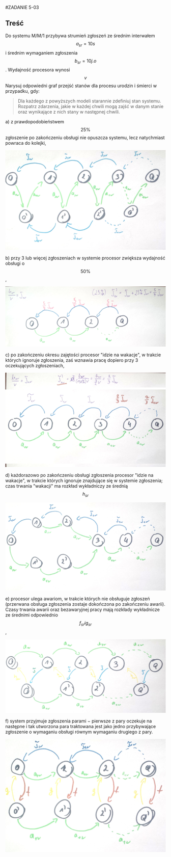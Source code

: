 #ZADANIE 5-03

## Treść

Do systemu M/M/1 przybywa strumień zgłoszeń ze średnim interwałem $$ a_{sr} = 10 s $$ i
średnim wymaganiem zgłoszenia $$ b_{sr} = 10 j.o $$. Wydajność procesora wynosi $$ v $$
Narysuj odpowiedni graf przejść stanów dla procesu urodzin i śmierci w przypadku, gdy:

> Dla każdego z powyższych modeli starannie zdefiniuj stan systemu. Rozpatrz zdarzenia, jakie w każdej chwili mogą zajść w danym stanie oraz wynikające z nich stany w następnej chwili.

a) z prawdopodobieństwem $$ 25 \% $$ zgłoszenie po zakończeniu obsługi nie opuszcza systemu, lecz natychmiast powraca do kolejki,

![1](flows/1.jpg "1")

b) przy 3 lub więcej zgłoszeniach w systemie procesor zwiększa wydajność obsługi o $$ 50 \% $$,

![2](flows/2.jpg "2")

c) po zakończeniu okresu zajętości procesor "idzie na wakacje", w trakcie których ignoruje zgłoszenia, zaś wznawia pracę dopiero przy 3 oczekujących zgłoszeniach,

![3](flows/3.jpg "3")

d) każdorazowo po zakończeniu obsługi zgłoszenia procesor "idzie na wakacje", w trakcie których ignoruje znajdujące się w systemie zgłoszenia; czas trwania "wakacji" ma rozkład wykładniczy ze średnią $$ h_{sr} $$

![4](flows/4.jpg "4")

e) procesor ulega awariom, w trakcie których nie obsługuje zgłoszeń (przerwana obsługa zgłoszenia zostaje dokończona po zakończeniu awarii). 
Czasy trwania awarii oraz bezawaryjnej pracy mają rozkłady wykładnicze ze średnimi odpowiednio $$ f_{sr} i g_{sr} $$,

![5](flows/5.jpg "5")

f) system przyjmuje zgłoszenia parami − pierwsze z pary oczekuje na następne i tak utworzona para traktowana jest jako jedno przybywające zgłoszenie o wymaganiu obsługi równym wymaganiu drugiego z pary.

![6](flows/6.jpg "6")